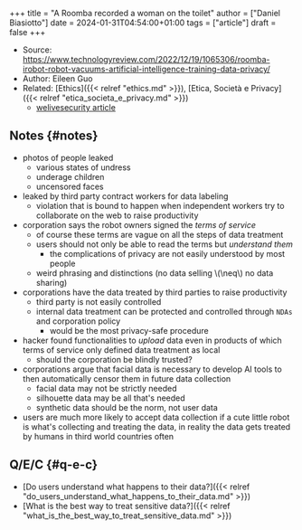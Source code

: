 +++
title = "A Roomba recorded a woman on the toilet"
author = ["Daniel Biasiotto"]
date = 2024-01-31T04:54:00+01:00
tags = ["article"]
draft = false
+++

-   Source: <https://www.technologyreview.com/2022/12/19/1065306/roomba-irobot-robot-vacuums-artificial-intelligence-training-data-privacy/>
-   Author: Eileen Guo
-   Related: [Ethics]({{< relref "ethics.md" >}}), [Etica, Società e Privacy]({{< relref "etica_societa_e_privacy.md" >}})
    -   [welivesecurity article](https://www.welivesecurity.com/en/privacy/gathering-dust-and-data-how-robotic-vacuums-can-spy-on-you/)


## Notes {#notes}

-   photos of people leaked
    -   various states of undress
    -   underage children
    -   uncensored faces
-   leaked by third party contract workers for data labeling
    -   violation that is bound to happen when independent workers try to collaborate on the web to raise productivity
-   corporation says the robot owners signed the _terms of service_
    -   of course these terms are vague on all the steps of data treatment
    -   users should not only be able to read the terms but _understand them_
        -   the complications of privacy are not easily understood by most people
    -   weird phrasing and distinctions (no data selling \\(\neq\\) no data sharing)
-   corporations have the data treated by third parties to raise productivity
    -   third party is not easily controlled
    -   internal data treatment can be protected and controlled through `NDAs` and corporation policy
        -   would be the most privacy-safe procedure
-   hacker found functionalities to _upload_ data even in products of which terms of service only defined data treatment as local
    -   should the corporation be blindly trusted?
-   corporations argue that facial data is necessary to develop AI tools to then automatically censor them in future data collection
    -   facial data may not be strictly needed
    -   silhouette data may be all that's needed
    -   synthetic data should be the norm, not user data
-   users are much more likely to accept data collection if a cute little robot is what's collecting and treating the data, in reality the data gets treated by humans in third world countries often


## Q/E/C {#q-e-c}

-   [Do users understand what happens to their data?]({{< relref "do_users_understand_what_happens_to_their_data.md" >}})
-   [What is the best way to treat sensitive data?]({{< relref "what_is_the_best_way_to_treat_sensitive_data.md" >}})
